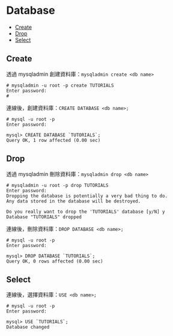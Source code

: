 # Database

- [Create](#Create)
- [Drop](#Drop)
- [Select](#Select)

<a name="Create"></a>
## Create

透過 mysqladmin 創建資料庫：`mysqladmin create <db name>`

```
# mysqladmin -u root -p create TUTORIALS
Enter password:
#
```

連線後，創建資料庫：`CREATE DATABASE <db name>;`

```mysql
# mysql -u root -p
Enter password:

mysql> CREATE DATABASE `TUTORIALS`;
Query OK, 1 row affected (0.00 sec)
```

<a name="Drop"></a>
## Drop

透過 mysqladmin 刪除資料庫：`mysqladmin drop <db name>`

```
# mysqladmin -u root -p drop TUTORIALS
Enter password:
Dropping the database is potentially a very bad thing to do.
Any data stored in the database will be destroyed.

Do you really want to drop the 'TUTORIALS' database [y/N] y
Database "TUTORIALS" dropped
```

連線後，刪除資料庫：`DROP DATABASE <db name>;`

```mysql
# mysql -u root -p
Enter password:

mysql> DROP DATABASE `TUTORIALS`;
Query OK, 0 rows affected (0.00 sec)
```

<a name="Select"></a>
## Select

連線後，選擇資料庫：`USE <db name>;`

```mysql
# mysql -u root -p
Enter password:

mysql> USE `TUTORIALS`;
Database changed
```
